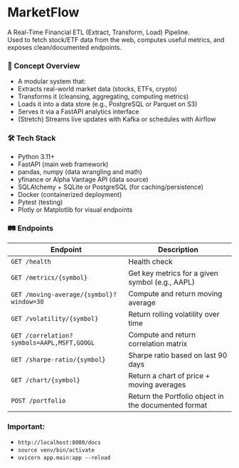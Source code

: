 # MarketFlow
A Real-Time Financial ETL (Extract, Transform, Load) Pipeline.<br>
Used to fetch stock/ETF data from the web, computes useful metrics, and exposes clean/documented endpoints.

<h3>🧠 Concept Overview</h3>

* A modular system that:
* Extracts real-world market data (stocks, ETFs, crypto)
* Transforms it (cleansing, aggregating, computing metrics)
* Loads it into a data store (e.g., PostgreSQL or Parquet on S3)
* Serves it via a FastAPI analytics interface
* (Stretch) Streams live updates with Kafka or schedules with Airflow

<h3>🛠️ Tech Stack</h3>

* Python 3.11+<br>
* FastAPI (main web framework)<br>
* pandas, numpy (data wrangling and math)<br>
* yfinance or Alpha Vantage API (data source)<br>
* SQLAlchemy + SQLite or PostgreSQL (for caching/persistence)<br>
* Docker (containerized deployment)<br>
* Pytest (testing)<br>
* Plotly or Matplotlib for visual endpoints<br>

<h3>🛤️ Endpoints</h3>

| Endpoint                                   | Description                                          |
| ------------------------------------------ | ---------------------------------------------------- |
| `GET /health`                              | Health check                                         |
| `GET /metrics/{symbol}`                    | Get key metrics for a given symbol (e.g., AAPL)      |
| `GET /moving-average/{symbol}?window=30`   | Compute and return moving average                    |
| `GET /volatility/{symbol}`                 | Return rolling volatility over time                  |
| `GET /correlation?symbols=AAPL,MSFT,GOOGL` | Compute and return correlation matrix                |
| `GET /sharpe-ratio/{symbol}`               | Sharpe ratio based on last 90 days                   |
| `GET /chart/{symbol}`                      | Return a chart of price + moving averages            |
| `POST /portfolio`                          | Return the Portfolio object in the documented format |

<h3>Important:</h3>

* `http://localhost:8000/docs`
* `source venv/bin/activate`
* `uvicorn app.main:app --reload`
